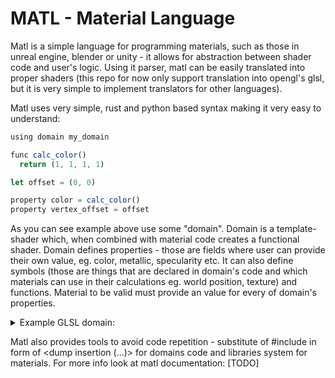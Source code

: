 # MATL - Material Language  
Matl is a simple language for programming materials, such as those in unreal engine, blender or unity - it allows for abstraction between shader code and user's logic. Using it parser, matl can be easily translated into proper shaders (this repo for now only support translation into opengl's glsl, but it is very simple to implement translators for other languages).

Matl uses very simple, rust and python based syntax making it very easy to understand:
```javascript
using domain my_domain

func calc_color()
  return (1, 1, 1, 1)

let offset = (0, 0)

property color = calc_color()
property vertex_offset = offset
```
As you can see example above use some "domain". Domain is a template-shader which, when combined with material code creates a functional shader. Domain defines properties - those are fields where user can provide their own value, eg. color, metallic, specularity etc.
It can also define symbols (those are things that are declared in domain's code and which materials can use in their calculations eg. world position, texture) and functions.
Material to be valid must provide an value for every of domain's properties.

<details>
  <summary>Example GLSL domain:</summary>

```glsl
<expose>
    <property   vector4    color>
    <property   vector2    vertex_offset>
<end>

#version 330 core

layout (location = 0) in vec2 aPos;
layout (location = 1) in vec2 aTexCoord;

out vec2 TexCoord;

<dump parameters>

<dump functions>
    <property vertex_offset>
<end>

void main()
{  
    <dump variables>
        <property vertex_offset>
    <end>

    gl_Position = vec4(aPos + <property vertex_offset>, 0, 1);
    TexCoord = aTexCoord;
}

<split>

#version 330 core
out vec4 FragColor;

in vec2 TexCoord;

<dump parameters>

<dump functions>
    <property color>
<end>

void main()
{
    <dump variables>
        <property color>
    <end>

    FragColor = <property color>;
}
```
</details>  
  
Matl also provides tools to avoid code repetition - substitute of #include in form of <dump insertion (...)> for domains code and libraries system for materials.
For more info look at matl documentation:
[TODO]
